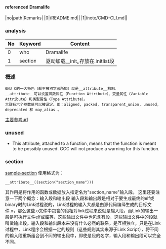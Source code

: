 #### referenced Dramalife
|no|path|Remarks|
|0|/README.md||
|1|/note/CMD-CLI.md||

### analysis
|No|Keyword|Content|
|--|--|--|
|0|who|Dramalife|
|1|section|驱动加载__init,,存放在.initlist段|

### 概述
```
GNU C的一大特色（却不被初学者所知）就是__attribute__机制。
__attribute__可以设置函数属性（Function Attribute）、变量属性（Variable Attribute）和类型属性（Type Attribute）。
大致有六个参数值可以被设定，即：aligned, packed, transparent_union, unused, deprecated 和 may_alias 。
```
[主要参考url](https://blog.csdn.net/tang_jin_chan/article/details/9079373)

### unused
- This attribute, attached to a function, means that the function is meant to be possibly unused. GCC will not produce a warning for this function.

### section
[sample-section](https://github.com/Dramalife/note/blob/master/GNU_C/sample/attribute_section.md)
使用格式为：
```
__attribute__((section("section_name")))
```
其作用是将作用的函数或数据放入指定名为"section_name"输入段。
这里还要注意一下两个概念：输入段和输出段
输入段和输出段是相对于要生成最终的elf或binary时的Link过程说的，Link过程的输入大都是由源代码编绎生成的目标文件.o，那么这些.o文件中包含的段相对link过程来说就是输入段，而Link的输出一般是可执行文件elf或库等，这些输出文件中也包含有段，这些输出文件中的段就叫做输出段。输入段和输出段本来没有什么必然的联系，是互相独立，只是在Link过程中，Link程序会根据一定的规则（这些规则其实来源于Link Script），将不同的输入段重新组合到不同的输出段中，即使是段的名字，输入段和输出段可以完全不同。
